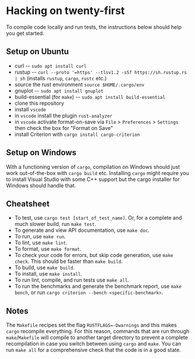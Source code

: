 # Hacking on twenty-first

To compile code locally and run tests, the instructions below should help you get started.

## Setup on Ubuntu
 - curl -- `sudo apt install curl`
 - rustup -- `curl --proto '=https' --tlsv1.2 -sSf https://sh.rustup.rs | sh` (installs `rustup`, `cargo`, `rustc` etc.)
 - source the rust environment `source $HOME/.cargo/env`
 - gnuplot -- `sudo apt install gnuplot`
 - build-essential (for `make`) -- `sudo apt install build-essential`
 - clone this repository
 - install `vscode`
 - in `vscode` install the plugin `rust-analyzer`
 - in `vscode` activate format-on-save via `File` > `Preferences` > `Settings` then check the box for "Format on Save"
 - install Criterion with `cargo install cargo-criterion`

## Setup on Windows
With a functioning version of `cargo`, compilation on Windows should just work out-of-the-box with `cargo build` etc. Installing `cargo`
might require you to install Visual Studio with some C++ support but the cargo installer for Windows should handle that.

## Cheatsheet
 - To test, use `cargo test [start_of_test_name]`. Or, for a complete and much slower build, run `make test`.
 - To generate and view API documentation, use `make doc`.
 - To run, use `make run`.
 - To lint, use `make lint`.
 - To format, use `make format`.
 - To check your code for errors, but skip code generation, use `make check`.  This should be faster than `make build`.
 - To build, use `make build`.
 - To install, use `make install`.
 - To run lint, compile, and run tests use `make all`.
 - To run the benchmarks and generate the benchmark report, use `make bench`, or run `cargo criterion --bench <specific-benchmark>`.

## Notes

The `Makefile` recipes set the flag `RUSTFLAGS=-Dwarnings` and this makes `cargo` recompile everything. For this reason, commands that are run through `make`/`Makefile` will compile to another target directory to prevent a complete recompilation in case you switch between using `cargo` and `make`. You can run `make all` for a comprehensive check that the code is in a good state.
